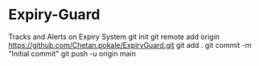 # Expiry-Guard
Tracks and Alerts on Expiry System
git init
git remote add origin https://github.com/Chetan.pokale/ExpiryGuard.git
git add .
git commit -m "Initial commit"
git push -u origin main
